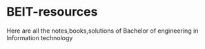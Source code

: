 # BEIT-resources
Here are all the notes,books,solutions of Bachelor of engineering in Information technology
